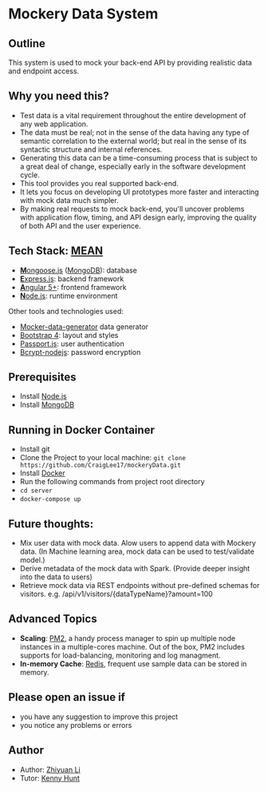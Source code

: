 # Mockery Data System

## Outline
This system is used to mock your back-end API by providing realistic data and endpoint access.

## Why you need this?
* Test data is a vital requirement throughout the entire development of any web application.
* The data must be real; not in the sense of the data having any type of semantic correlation to the external world; but real in the sense of its syntactic structure and internal references.
* Generating this data can be a time-consuming process that is subject to a great deal of change, especially early in the software development cycle.
* This tool provides you real supported back-end.
* It lets you focus on developing UI prototypes more faster and interacting with mock data much simpler.
* By making real requests to mock back-end, you'll uncover problems with application flow, timing, and API design early, improving the quality of both API and the user experience.

## Tech Stack: [MEAN](https://en.wikipedia.org/wiki/MEAN_(software_bundle))
* [**M**ongoose.js](http://www.mongoosejs.com) ([MongoDB](https://www.mongodb.com)): database
* [**E**xpress.js](http://expressjs.com): backend framework
* [**A**ngular 5+](https://angular.io): frontend framework
* [**N**ode.js](https://nodejs.org): runtime environment

Other tools and technologies used:
* [Mocker-data-generator](https://github.com/danibram/mocker-data-generator) data generator
* [Bootstrap 4](http://www.getbootstrap.com): layout and styles
* [Passport.js](http://passportjs.org/docs): user authentication
* [Bcrypt-nodejs](https://github.com/kelektiv/node.bcrypt.js): password encryption

## Prerequisites
* Install [Node.js](https://nodejs.org)
* Install [MongoDB](https://www.mongodb.com)

## Running in Docker Container
* Install git
* Clone the Project to your local machine: `git clone https://github.com/CraigLee17/mockeryData.git`
* Install [Docker](https://docs.docker.com/)
* Run the following commands from project root directory
* `cd server`
* `docker-compose up`

## Future thoughts:
* Mix user data with mock data. Alow users to append data with Mockery data. (In Machine learning area, mock data can be used to test/validate model.)
* Derive metadata of the mock data with Spark. (Provide deeper insight into the data to users)
* Retrieve mock data via REST endpoints without pre-defined schemas for visitors. e.g. /api/v1/visitors/{dataTypeName}?amount=100

## Advanced Topics
* **Scaling**: [PM2](https://www.npmjs.com/package/pm2), a handy process manager to spin up multiple node instances in a multiple-cores machine. Out of the box, PM2 includes supports for load-balancing, monitoring and log managment.
* **In-memory Cache**: [Redis](https://redis.io), frequent use sample data can be stored in memory.

## Please open an issue if
* you have any suggestion to improve this project
* you notice any problems or errors

## Author
* Author: [Zhiyuan Li](https://craiglee17.github.io)
* Tutor: [Kenny Hunt](https://charity.cs.uwlax.edu)
